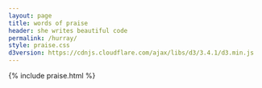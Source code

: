 ```yaml
---
layout: page
title: words of praise
header: she writes beautiful code										
permalink: /hurray/
style: praise.css
d3version: https://cdnjs.cloudflare.com/ajax/libs/d3/3.4.1/d3.min.js
---
```




{% include praise.html %}

